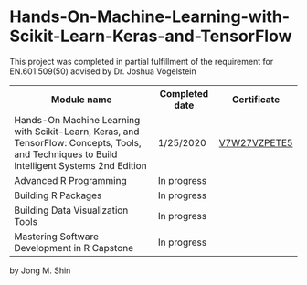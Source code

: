# Hands-On-Machine-Learning-with-Scikit-Learn-Keras-and-TensorFlow
This project was completed in partial fulfillment of the requirement for EN.601.509(50) advised by Dr. Joshua Vogelstein

<table>
  <tr>
    <th>Module name</th>
    <th>Completed date</th>
    <th>Certificate</th>
  </tr>
  <tr>
    <td>Hands-On Machine Learning with Scikit-Learn, Keras, and TensorFlow: Concepts, Tools, and Techniques to Build Intelligent Systems 2nd Edition</td>
    <td>1/25/2020</td>
    <td><a href="https://www.coursera.org/account/accomplishments/certificate/V7W27VZPETE5">V7W27VZPETE5</a></td>
  </tr>
  <tr>
    <td>Advanced R Programming</td>
    <td>In progress</td>
    <td><a href=""></a></td>
  </tr>
  <tr>
    <td>Building R Packages</td>
    <td>In progress</td>
    <td><a href=""></a></td>
  </tr>
  <tr>
    <td>Building Data Visualization Tools</td>
    <td>In progress</td>
    <td><a href=""></a></td>
  </tr>
  <tr>
    <td>Mastering Software Development in R Capstone</td>
    <td>In progress</td>
    <td><a href=""></a></td>
  </tr>
</table>
  
by Jong M. Shin
